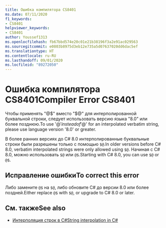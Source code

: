 ```yaml
---
title: Ошибка компилятора CS8401
ms.date: 07/11/2020
f1_keywords:
- CS8401
helpviewer_keywords:
- CS8401
author: Youssef1313
ms.openlocfilehash: fb67bbd574e20c01e21b38196f3a2e91ac029563
ms.sourcegitcommit: e0803b8975d3eb12e735a5d07637020dd6dac5ef
ms.translationtype: HT
ms.contentlocale: ru-RU
ms.lasthandoff: 09/01/2020
ms.locfileid: "89272050"
---
```

# <a name="compiler-error-cs8401"></a><span data-ttu-id="d31a8-102">Ошибка компилятора CS8401</span><span class="sxs-lookup"><span data-stu-id="d31a8-102">Compiler Error CS8401</span></span>

<span data-ttu-id="d31a8-103">Чтобы применять "@$" вместо "$@" для интерполированной буквальной строки, следует использовать версию языка "8.0" или более позднюю.</span><span class="sxs-lookup"><span data-stu-id="d31a8-103">To use '@$' instead of '$@' for an interpolated verbatim string, please use language version '8.0' or greater.</span></span>

<span data-ttu-id="d31a8-104">В более ранних версиях до C# 8.0 интерполированные буквальные строки были разрешены только с помощью `$@`.</span><span class="sxs-lookup"><span data-stu-id="d31a8-104">In older versions before C# 8.0, verbatim interpolated strings were only allowed using `$@`.</span></span> <span data-ttu-id="d31a8-105">Начиная с C# 8.0, можно использовать `$@` или `@$`.</span><span class="sxs-lookup"><span data-stu-id="d31a8-105">Starting with C# 8.0, you can use `$@` or `@$`.</span></span>

## <a name="to-correct-this-error"></a><span data-ttu-id="d31a8-106">Исправление ошибки</span><span class="sxs-lookup"><span data-stu-id="d31a8-106">To correct this error</span></span>

<span data-ttu-id="d31a8-107">Либо замените `@$` на `$@`, либо обновите C# до версии 8.0 или более поздней.</span><span class="sxs-lookup"><span data-stu-id="d31a8-107">Either replace `@$` with `$@`, or upgrade to C# 8.0 or later.</span></span>

## <a name="see-also"></a><span data-ttu-id="d31a8-108">См. также</span><span class="sxs-lookup"><span data-stu-id="d31a8-108">See also</span></span>

- [<span data-ttu-id="d31a8-109">Интерполяция строк в C#</span><span class="sxs-lookup"><span data-stu-id="d31a8-109">String interpolation in C#</span></span>](../../tutorials/string-interpolation.md)
